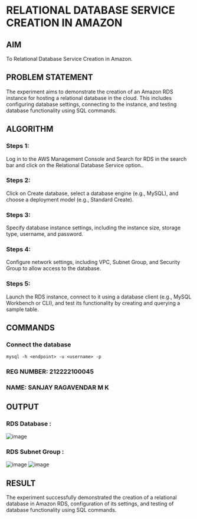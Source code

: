  # RELATIONAL DATABASE SERVICE CREATION IN AMAZON
## AIM
To Relational Database Service Creation in Amazon.
## PROBLEM STATEMENT
The experiment aims to demonstrate the creation of an Amazon RDS instance for hosting a relational database in the cloud. This includes configuring database settings, connecting to the instance, and testing database functionality using SQL commands.
## ALGORITHM
 ### Steps 1:
 Log in to the AWS Management Console and Search for RDS in the search bar and click on the Relational Database Service option..
 ### Steps 2:
 Click on Create database, select a database engine (e.g., MySQL), and choose a deployment model (e.g., Standard Create).
 ### Steps 3:
 Specify database instance settings, including the instance size, storage type, username, and password.
 ### Steps 4:
 Configure network settings, including VPC, Subnet Group, and Security Group to allow access to the database.
 ### Steps 5:
 Launch the RDS instance, connect to it using a database client (e.g., MySQL Workbench or CLI), and test its functionality by creating and querying a sample table.
## COMMANDS
### Connect the database
```
mysql -h <endpoint> -u <username> -p
```
### REG NUMBER: 212222100045
### NAME: SANJAY RAGAVENDAR M K

## OUTPUT
### RDS Database :
![image](https://github.com/user-attachments/assets/f7302167-63c7-4c38-8c3f-6747e4c1a864)
### RDS Subnet Group :
![image](https://github.com/user-attachments/assets/1d66329e-5934-42f0-9345-36d69463166e)
![image](https://github.com/user-attachments/assets/17a43ccb-b985-4091-a146-5a5ae4ff8520)

## RESULT
The experiment successfully demonstrated the creation of a relational database in Amazon RDS, configuration of its settings, and testing of database functionality using SQL commands.  



